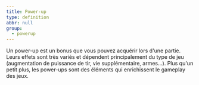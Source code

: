 ```yaml
---
title: Power-up
type: definition
abbr: null
group:
  - powerup
---
```

Un power-up est un bonus que vous pouvez acquérir lors d'une partie. Leurs effets sont très variés et dépendent principalement du type de jeu (augmentation de puissance de tir, vie supplémentaire, armes...). Plus qu'un petit plus, les power-ups sont des éléments qui enrichissent le gameplay des jeux.
